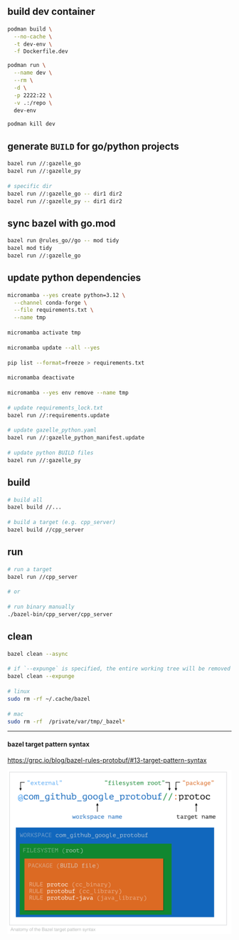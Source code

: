 ## build dev container

```bash
podman build \
  --no-cache \
  -t dev-env \
  -f Dockerfile.dev
```

```bash
podman run \
  --name dev \
  --rm \
  -d \
  -p 2222:22 \
  -v .:/repo \
  dev-env
```

```bash
podman kill dev
```

## generate `BUILD` for go/python projects

```bash
bazel run //:gazelle_go
bazel run //:gazelle_py

# specific dir
bazel run //:gazelle_go -- dir1 dir2
bazel run //:gazelle_py -- dir1 dir2
```

## sync bazel with go.mod

```bash
bazel run @rules_go//go -- mod tidy
bazel mod tidy
bazel run //:gazelle_go
```

## update python dependencies

```bash
micromamba --yes create python=3.12 \
  --channel conda-forge \
  --file requirements.txt \
  --name tmp

micromamba activate tmp

micromamba update --all --yes

pip list --format=freeze > requirements.txt

micromamba deactivate

micromamba --yes env remove --name tmp

# update requirements_lock.txt
bazel run //:requirements.update

# update gazelle_python.yaml
bazel run //:gazelle_python_manifest.update

# update python BUILD files
bazel run //:gazelle_py
```

## build

```bash
# build all
bazel build //...

# build a target (e.g. cpp_server)
bazel build //cpp_server
```

## run

```bash
# run a target
bazel run //cpp_server

# or

# run binary manually
./bazel-bin/cpp_server/cpp_server
```

## clean

```bash
bazel clean --async

# if `--expunge` is specified, the entire working tree will be removed and the server stopped
bazel clean --expunge

# linux
sudo rm -rf ~/.cache/bazel

# mac
sudo rm -rf  /private/var/tmp/_bazel*
```

---

#### bazel target pattern syntax

https://grpc.io/blog/bazel-rules-protobuf/#13-target-pattern-syntax

![](./target-pattern-syntax.png)
